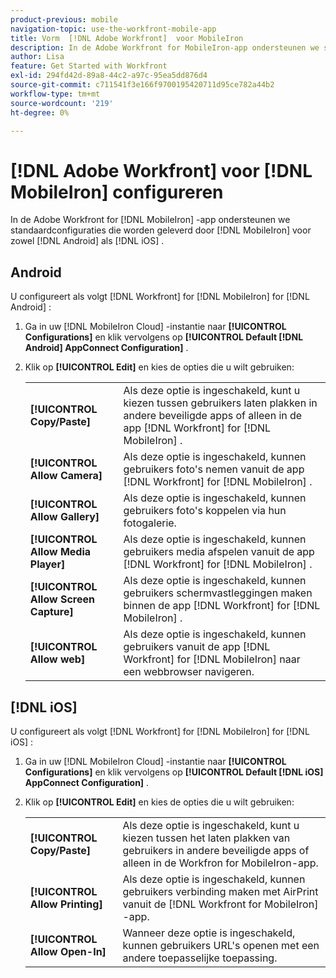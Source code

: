 ```yaml
---
product-previous: mobile
navigation-topic: use-the-workfront-mobile-app
title: Vorm  [!DNL Adobe Workfront]  voor MobileIron
description: In de Adobe Workfront for MobileIron-app ondersteunen we standaardconfiguraties van MobileIron voor zowel Android als iOS.
author: Lisa
feature: Get Started with Workfront
exl-id: 294fd42d-89a8-44c2-a97c-95ea5dd876d4
source-git-commit: c711541f3e166f9700195420711d95ce782a44b2
workflow-type: tm+mt
source-wordcount: '219'
ht-degree: 0%

---
```


# [!DNL Adobe Workfront] voor [!DNL MobileIron] configureren

In de Adobe Workfront for [!DNL MobileIron] -app ondersteunen we standaardconfiguraties die worden geleverd door [!DNL MobileIron] voor zowel [!DNL Android] als [!DNL iOS] .

## Android

U configureert als volgt [!DNL Workfront] for [!DNL MobileIron] for [!DNL Android] :

1. Ga in uw [!DNL MobileIron Cloud] -instantie naar **[!UICONTROL Configurations]** en klik vervolgens op **[!UICONTROL Default [!DNL Android] AppConnect Configuration]** .

1. Klik op **[!UICONTROL Edit]** en kies de opties die u wilt gebruiken:

   <table style="table-layout:auto">
    <tr>
        <td><strong>[!UICONTROL Copy/Paste]</strong></td>
        <td>Als deze optie is ingeschakeld, kunt u kiezen tussen gebruikers laten plakken in andere beveiligde apps of alleen in de app [!DNL Workfront] for [!DNL MobileIron] .</td>
    </tr>
    <tr>
        <td><strong>[!UICONTROL Allow Camera]</strong></td>
        <td>Als deze optie is ingeschakeld, kunnen gebruikers foto's nemen vanuit de app [!DNL Workfront] for [!DNL MobileIron] .</td>
    </tr>
    <tr>
        <td><strong>[!UICONTROL Allow Gallery]</strong></td>
        <td>Als deze optie is ingeschakeld, kunnen gebruikers foto's koppelen via hun fotogalerie.</td>
    </tr>
    <tr>
        <td><strong>[!UICONTROL Allow Media Player]</strong></td>
        <td>Als deze optie is ingeschakeld, kunnen gebruikers media afspelen vanuit de app [!DNL Workfront] for [!DNL MobileIron] .</td>
    </tr>
    <tr>
        <td><strong>[!UICONTROL Allow Screen Capture]</strong></td>
        <td>Als deze optie is ingeschakeld, kunnen gebruikers schermvastleggingen maken binnen de app [!DNL Workfront] for [!DNL MobileIron] .</td>
    </tr>
    <tr>
        <td><strong>[!UICONTROL Allow web]</strong></td>
        <td>Als deze optie is ingeschakeld, kunnen gebruikers vanuit de app [!DNL Workfront] for [!DNL MobileIron] naar een webbrowser navigeren.</td>
    </tr>
   </table>

## [!DNL iOS]

U configureert als volgt [!DNL Workfront] for [!DNL MobileIron] for [!DNL iOS] :

1. Ga in uw [!DNL MobileIron Cloud] -instantie naar **[!UICONTROL Configurations]** en klik vervolgens op **[!UICONTROL Default [!DNL iOS] AppConnect Configuration]** .

1. Klik op **[!UICONTROL Edit]** en kies de opties die u wilt gebruiken:

   <table style="table-layout:auto">
    <tr>
        <td><strong>[!UICONTROL Copy/Paste]</strong></td>
        <td>Als deze optie is ingeschakeld, kunt u kiezen tussen het laten plakken van gebruikers in andere beveiligde apps of alleen in de Workfron for MobileIron-app.</td>
    </tr>
    <tr>
        <td><strong>[!UICONTROL Allow Printing]</strong></td>
        <td>Als deze optie is ingeschakeld, kunnen gebruikers verbinding maken met AirPrint vanuit de [!DNL Workfront for MobileIron] -app.</td>
    </tr>
    <tr>
        <td><strong>[!UICONTROL Allow Open-In]</strong></td>
        <td>Wanneer deze optie is ingeschakeld, kunnen gebruikers URL's openen met een andere toepasselijke toepassing.</td>
    </tr>
   </table>
